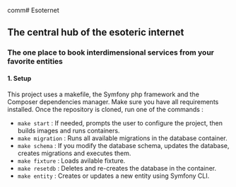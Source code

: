 comm# Esoternet
## The central hub of the esoteric internet
### The one place to book interdimensional services from your favorite entities

#### 1. Setup

This project uses a makefile, the Symfony php framework and the Composer dependencies manager. Make sure you have all requirements installed. Once the repository is cloned, run one of the commands :

- `make start` : If needed, prompts the user to configure the project, then builds images and runs containers.
- `make migration` : Runs all available migrations in the database container.
- `make schema` : If you modify the database schema, updates the database, creates migrations and executes them.
- `make fixture` : Loads avilable fixture.
- `make resetdb` : Deletes and re-creates the database in the container.
- `make entity` : Creates or updates a new entity using Symfony CLI.
